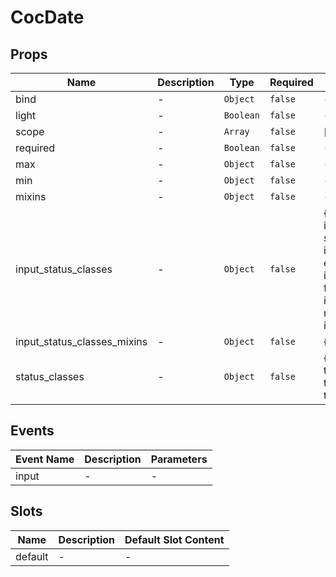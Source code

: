# CocDate

## Props

<!-- @vuese:CocDate:props:start -->
|Name|Description|Type|Required|Default|
|---|---|---|---|---|
|bind|-|`Object`|`false`|-|
|light|-|`Boolean`|`false`|-|
|scope|-|`Array`|`false`|[]|
|required|-|`Boolean`|`false`|-|
|max|-|`Object`|`false`|-|
|min|-|`Object`|`false`|-|
|mixins|-|`Object`|`false`|-|
|input_status_classes|-|`Object`|`false`|{"success":"coc-input-success","error":"coc-input-error","focus":"coc-input-focus","regular":"coc-input-regular","init":"coc-input-init"}|
|input_status_classes_mixins|-|`Object`|`false`|{}|
|status_classes|-|`Object`|`false`|{"success":"green-text","error":"red-text","errmenu":"red-text"}|

<!-- @vuese:CocDate:props:end -->


## Events

<!-- @vuese:CocDate:events:start -->
|Event Name|Description|Parameters|
|---|---|---|
|input|-|-|

<!-- @vuese:CocDate:events:end -->


## Slots

<!-- @vuese:CocDate:slots:start -->
|Name|Description|Default Slot Content|
|---|---|---|
|default|-|-|

<!-- @vuese:CocDate:slots:end -->


